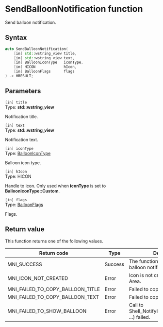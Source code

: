 # SendBalloonNotification function

Send balloon notification.

## Syntax

```cpp
auto SendBalloonNotification(
    [in] std::wstring_view title,
    [in] std::wstring_view text,
    [in] BalloonIconType   iconType,
    [in] HICON             hIcon,
    [in] BalloonFlags      flags
) -> HRESULT;
```

## Parameters

`[in] title`</br>
Type: **std::wstring_view**

Notification title.

`[in] text`</br>
Type: **std::wstring_view**

Notification text.

`[in] iconType`</br>
Type: [BalloonIconType](ne-balloonicontype.md.md)

Balloon icon type.

`[in] hIcon`</br>
Type: HICON

Handle to icon. Only used when **iconType** is set to **BalloonIconType::Custom**.

`[in] flags`</br>
Type: [BalloonFlags](ne-balloonflags.md)

Flags.

## Return value

This function returns one of the following values.

Return code                        | Type    | Description
---------------------------------- | ------- | -----------------------------------------------------------------------------
MNI_SUCCESS                        | Success | The function successfully show balloon notification.
MNI_ICON_NOT_CREATED               | Error   | Icon is not created in Notification Area.
MNI_FAILED_TO_COPY_BALLOON_TITLE   | Error   | Failed to copy balloon title.
MNI_FAILED_TO_COPY_BALLOON_TEXT    | Error   | Failed to copy balloon text.
MNI_FAILED_TO_SHOW_BALLOON         | Error   | Call to Shell_NotifyIconW(NIM_MODIFY, ...) failed.
